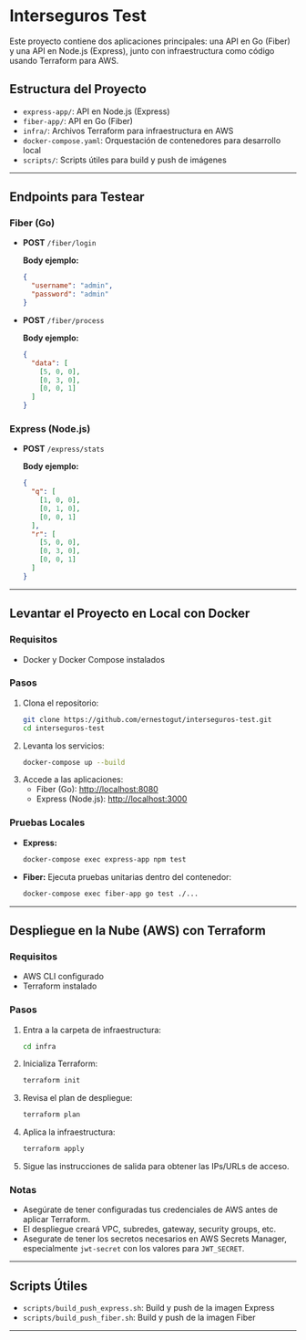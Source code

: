 # Interseguros Test

Este proyecto contiene dos aplicaciones principales: una API en Go (Fiber) y una API en Node.js (Express), junto con infraestructura como código usando Terraform para AWS.

## Estructura del Proyecto

- `express-app/`: API en Node.js (Express)
- `fiber-app/`: API en Go (Fiber)
- `infra/`: Archivos Terraform para infraestructura en AWS
- `docker-compose.yaml`: Orquestación de contenedores para desarrollo local
- `scripts/`: Scripts útiles para build y push de imágenes

---

## Endpoints para Testear

### Fiber (Go)

- **POST** `/fiber/login`

  **Body ejemplo:**

  ```json
  {
    "username": "admin",
    "password": "admin"
  }
  ```

- **POST** `/fiber/process`

  **Body ejemplo:**

  ```json
  {
    "data": [
      [5, 0, 0],
      [0, 3, 0],
      [0, 0, 1]
    ]
  }
  ```

### Express (Node.js)

- **POST** `/express/stats`

  **Body ejemplo:**

  ```json
  {
    "q": [
      [1, 0, 0],
      [0, 1, 0],
      [0, 0, 1]
    ],
    "r": [
      [5, 0, 0],
      [0, 3, 0],
      [0, 0, 1]
    ]
  }
  ```

---

## Levantar el Proyecto en Local con Docker

### Requisitos

- Docker y Docker Compose instalados

### Pasos

1. Clona el repositorio:
   ```bash
   git clone https://github.com/ernestogut/interseguros-test.git
   cd interseguros-test
   ```
2. Levanta los servicios:
   ```bash
   docker-compose up --build
   ```
3. Accede a las aplicaciones:
   - Fiber (Go): [http://localhost:8080](http://localhost:8080)
   - Express (Node.js): [http://localhost:3000](http://localhost:3000)

### Pruebas Locales

- **Express:**
  ```bash
  docker-compose exec express-app npm test
  ```
- **Fiber:**
  Ejecuta pruebas unitarias dentro del contenedor:
  ```bash
  docker-compose exec fiber-app go test ./...
  ```

---

## Despliegue en la Nube (AWS) con Terraform

### Requisitos

- AWS CLI configurado
- Terraform instalado

### Pasos

1. Entra a la carpeta de infraestructura:
   ```bash
   cd infra
   ```
2. Inicializa Terraform:
   ```bash
   terraform init
   ```
3. Revisa el plan de despliegue:
   ```bash
   terraform plan
   ```
4. Aplica la infraestructura:
   ```bash
   terraform apply
   ```
5. Sigue las instrucciones de salida para obtener las IPs/URLs de acceso.

### Notas

- Asegúrate de tener configuradas tus credenciales de AWS antes de aplicar Terraform.
- El despliegue creará VPC, subredes, gateway, security groups, etc.
- Asegurate de tener los secretos necesarios en AWS Secrets Manager, especialmente `jwt-secret` con los valores para `JWT_SECRET`.

---

## Scripts Útiles

- `scripts/build_push_express.sh`: Build y push de la imagen Express
- `scripts/build_push_fiber.sh`: Build y push de la imagen Fiber

---
